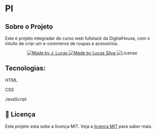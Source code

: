 # PI

## Sobre o Projeto

Este é projeto integradar do curso web fullstack da DigitalHouse, com o intuito de criar um e-commerce de roupas e acessórios. 

<p align="center">
<a href="https://www.linkedin.com/in/jo%C3%A3o-lucas-nascimento-andrade-34574398/">
    <img alt="Made by J. Lucas" src="https://img.shields.io/badge/made%20by-Jo%C3%A3o%20Lucas-blue">
</a>
<a href="https://www.linkedin.com/in/lucasdiassilva/">
    <img alt="Made by Lucas Silva" src="https://img.shields.io/badge/made%20by-Lucas%20Silva-blue">
</a>

<img alt="License" src="https://img.shields.io/badge/license-MIT-brightgreen?color=blue">
</p>

## Tecnologias:

<p>HTML</p>
<p>CSS</p>
<p>JavaScript</p>


## 📝 Licença

Este projeto esta sobe a licença MIT. Veja a <a href="https://opensource.org/licenses/MIT">licença MIT</a> para saber mais.
